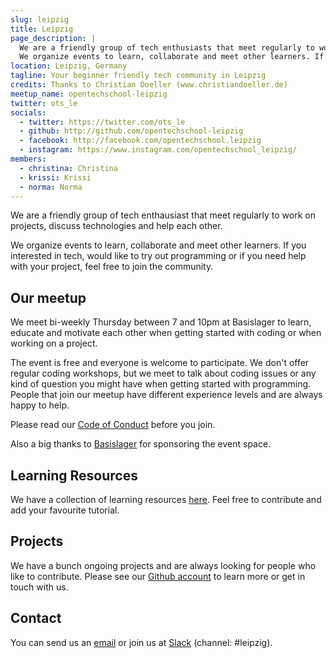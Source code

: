 ```yaml
---
slug: leipzig
title: Leipzig
page_description: |
  We are a friendly group of tech enthusiasts that meet regularly to work on projects, discuss technologies and help each other.
  We organize events to learn, collaborate and meet other learners. If you interested in tech, would like to try out programming or if you need help with your project, feel free to join the community.
location: Leipzig, Germany
tagline: Your beginner friendly tech community in Leipzig
credits: Thanks to Christian Doeller (www.christiandoeller.de)
meetup_name: opentechschool-leipzig
twitter: ots_le
socials:
  - twitter: https://twitter.com/ots_le
  - github: http://github.com/opentechschool-leipzig
  - facebook: http://facebook.com/opentechschool.leipzig
  - instagram: https://www.instagram.com/opentechschool_leipzig/
members:
  - christina: Christina
  - krissi: Krissi
  - norma: Norma
---
```


We are a friendly group of tech enthausiast that meet regularly to work on projects, discuss technologies and help each other.

We organize events to learn, collaborate and meet other learners. If you interested in tech, would like to try out programming or if you need help with your project, feel free to join the community.

## Our meetup

We meet bi-weekly Thursday between 7 and 10pm at Basislager to learn, educate and motivate each other when getting started with coding or when working on a project.

The event is free and everyone is welcome to participate. We don't offer regular coding workshops, but we meet to talk about coding issues or any kind of question you might have when getting started with programming. People that join our meetup have different experience levels and are always happy to help.

Please read our [Code of Conduct](/code-of-conduct/) before you join.

Also a big thanks to [Basislager](https://www.basislager.co) for sponsoring the event space.

## Learning Resources

We have a collection of learning resources [here](https://github.com/OpenTechSchool-Leipzig/learning-resources). Feel free to contribute and add your favourite tutorial.

## Projects

We have a bunch ongoing projects and are always looking for people who like to contribute. Please see our [Github account](http://github.com/opentechschool-leipzig) to learn more or get in touch with us.

## Contact

You can send us an [email](mailto:leipzig@opentechschool.org) or join us at [Slack](https://join.slack.com/t/opentechschool/shared_invite/zt-1mpx31hk2-C0~bk3sXUhzyT57f8J4Smg) (channel: #leipzig).
